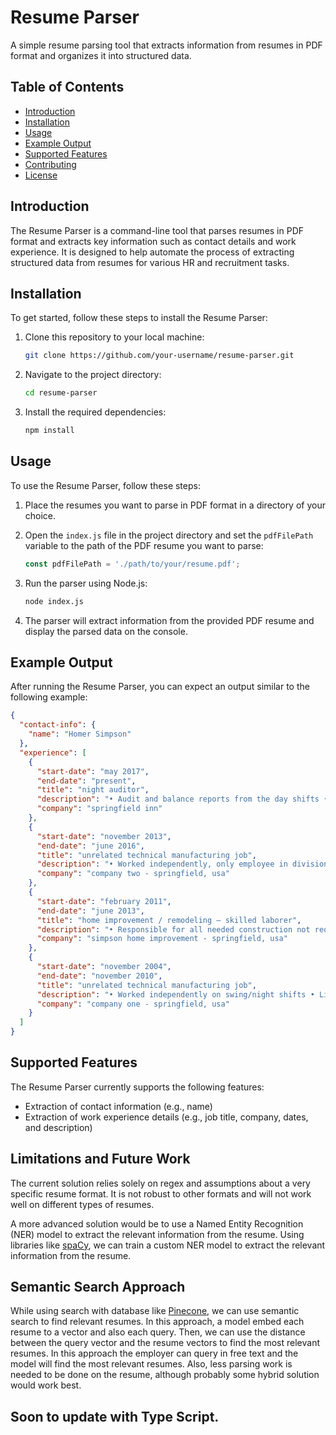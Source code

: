 # Resume Parser

A simple resume parsing tool that extracts information from resumes in PDF format and organizes it into structured data.

## Table of Contents

- [Introduction](#introduction)
- [Installation](#installation)
- [Usage](#usage)
- [Example Output](#example-output)
- [Supported Features](#supported-features)
- [Contributing](#contributing)
- [License](#license)

## Introduction

The Resume Parser is a command-line tool that parses resumes in PDF format and extracts key information such as contact details and work experience. It is designed to help automate the process of extracting structured data from resumes for various HR and recruitment tasks.

## Installation

To get started, follow these steps to install the Resume Parser:

1. Clone this repository to your local machine:

   ```bash
   git clone https://github.com/your-username/resume-parser.git
   ```

2. Navigate to the project directory:

   ```bash
   cd resume-parser
   ```

3. Install the required dependencies:

   ```bash
   npm install
   ```

## Usage

To use the Resume Parser, follow these steps:

1. Place the resumes you want to parse in PDF format in a directory of your choice.

2. Open the `index.js` file in the project directory and set the `pdfFilePath` variable to the path of the PDF resume you want to parse:

   ```javascript
   const pdfFilePath = './path/to/your/resume.pdf';
   ```

3. Run the parser using Node.js:

   ```bash
   node index.js
   ```

4. The parser will extract information from the provided PDF resume and display the parsed data on the console.

## Example Output

After running the Resume Parser, you can expect an output similar to the following example:

```json
{
  "contact-info": {
    "name": "Homer Simpson"
  },
  "experience": [
    {
      "start-date": "may 2017",
      "end-date": "present",
      "title": "night auditor",
      "description": "• Audit and balance reports from the day shifts • Verify that all EoD work has been performed by other departments • Run EoD computer functions so they are complete by the end of the shift • Balance cash drawers and record receipts • Schedule housekeeping for the following day • Sole employee on property during shift • Regularly communicate with Lead Auditors via phone and email  ",
      "company": "springfield inn"
    },
    {
      "start-date": "november 2013",
      "end-date": "june 2016",
      "title": "unrelated technical manufacturing job",
      "description": "• Worked independently, only employee in division • Required to keep detailed notes on production runs ",
      "company": "company two - springfield, usa"
    },
    {
      "start-date": "february 2011",
      "end-date": "june 2013",
      "title": "home improvement / remodeling – skilled laborer",
      "description": "• Responsible for all needed construction not requiring a license ",
      "company": "simpson home improvement - springfield, usa"
    },
    {
      "start-date": "november 2004",
      "end-date": "november 2010",
      "title": "unrelated technical manufacturing job",
      "description": "• Worked independently on swing/night shifts • Limited support staff.  Responsible for routine and emergency maintenance  • Required to keep detailed notes on production runs ",
      "company": "company one - springfield, usa"
    }
  ]
}
```

## Supported Features

The Resume Parser currently supports the following features:

- Extraction of contact information (e.g., name)
- Extraction of work experience details (e.g., job title, company, dates, and description)

## Limitations and Future Work

The current solution relies solely on regex and assumptions about a very specific
resume format. It is not robust to other formats and will not work well on different types of resumes.

A more advanced solution would be to use a Named Entity Recognition (NER) model to extract
the relevant information from the resume. Using libraries like [spaCy](https://spacy.io/), we can train a custom NER model to extract the relevant information from the resume.

## Semantic Search Approach

While using search with database like [Pinecone](https://www.pinecone.io/), we can use semantic search to find relevant resumes.
In this approach, a model embed each resume to a vector and also each query.
Then, we can use the distance between the query vector and the resume vectors to find the most relevant resumes.
In this approach the employer can query in free text and the model will find the most relevant resumes.
Also, less parsing work is needed to be done on the resume, although probably some hybrid solution would work best.

## Soon to update with Type Script.
